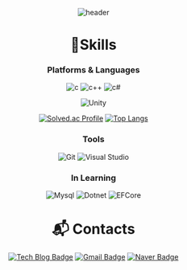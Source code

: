 <div align="center">
  
![header](https://capsule-render.vercel.app/api?type=Venom&color=008000&height=300&section=header&text=Welcome%20YCK's%20github!&fontSize=54&animation=fadeIn&fontColor=FFFFFF)



# 💪Skills
### Platforms & Languages
![c](https://img.shields.io/badge/c-646EFF.svg?&style=for-the-badge&logo=c&logoColor=white)
![c++](https://img.shields.io/badge/c++-1478FF.svg?&style=for-the-badge&logo=cplusplus&logoColor=white)
![c#](https://img.shields.io/badge/c%23-147814.svg?&style=for-the-badge&logo=csharp&logoColor=white)

![Unity](https://img.shields.io/badge/unity-%23000000.svg?style=for-the-badge&logo=unity&logoColor=white)

[![Solved.ac Profile](http://mazassumnida.wtf/api/v2/generate_badge?boj=yechan1031)](https://solved.ac/yechan1031/)
[![Top Langs](https://github-readme-stats.vercel.app/api/top-langs/?username=anuraghazra)](https://github.com/anuraghazra/github-readme-stats)
</div>

<div align="center">
  
### Tools
![Git](https://img.shields.io/badge/git-DB631F.svg?&style=for-the-badge&logo=git&logoColor=white)
![Visual Studio](https://img.shields.io/badge/visual%20studio-7B68EE.svg?&style=for-the-badge&logo=Visual%20Studio%20Code&logoColor=white)
</div>



<div align="center">
  
### In Learning
![Mysql](https://img.shields.io/badge/mysql-FFFFFF.svg?&style=for-the-badge&logo=mysql&logoColor=black)
![Dotnet](https://img.shields.io/badge/dotnet-4646CD.svg?&style=for-the-badge&logo=dotnet&logoColor=white)
![EFCore](https://img.shields.io/badge/ef%20core-4646CD.svg?&style=for-the-badge)
</div>

<div align="center">
  
# :mailbox_with_mail: Contacts
[![Tech Blog Badge](http://img.shields.io/badge/Blog-FF4500?style=flat-square&logo=tistory&link=https://dpcks5959.tistory.com/)](https://dpcks5959.tistory.com/)
[![Gmail Badge](https://img.shields.io/badge/Gmail-d14836?style=flat-square&logo=Gmail&logoColor=white&link=mailto:dpcks5959@gmail.com)](mailto:dpcks5959@gmail.com)
[![Naver Badge](https://img.shields.io/badge/Naver-03C75A?style=flat-square&logo=Naver&logoColor=white&link=mailto:dpcks5959@naver.com)](mailto:dpcks5959@naver.com)
</div>
